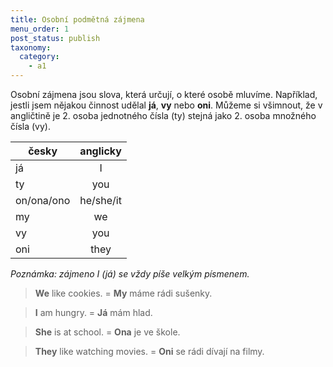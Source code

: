 ```yaml
---
title: Osobní podmětná zájmena
menu_order: 1
post_status: publish
taxonomy:
  category:
    - a1
---
```


Osobní zájmena jsou slova, která určují, o které osobě mluvíme. Například, jestli jsem nějakou činnost udělal **já**, **vy** nebo **oni**. Můžeme si všimnout, že v angličtině je 2. osoba jednotného čísla (ty) stejná jako 2. osoba množného čísla (vy).

| česky      | anglicky  |
| ---------- | :-------: |
| já         |     I     |
| ty         |    you    |
| on/ona/ono | he/she/it |
| my         |    we     |
| vy         |    you    |
| oni        |   they    |

_Poznámka: zájmeno I (já) se vždy píše velkým písmenem._

> **We** like cookies. = **My** máme rádi sušenky.

> **I** am hungry. = **Já** mám hlad.

> **She** is at school. = **Ona** je ve škole.

> **They** like watching movies. = **Oni** se rádi dívají na filmy.
